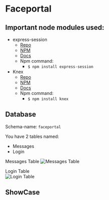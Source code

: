# Faceportal

## Important node modules used:
  * express-session
    * [Repo](https://github.com/expressjs/session)
    * [NPM](https://www.npmjs.com/package/express-session)
    * [Docs](https://github.com/expressjs/session/#api)
    * Npm command: 
      * `$ npm install express-session`
  * Knex
    * [Repo](https://github.com/tgriesser/knex)
    * [NPM](https://www.npmjs.com/package/knex)
    * [Docs](http://knexjs.org/)
    * Npm command: 
      * `$ npm install knex`
      
## Database

Schema-name: `faceportal`

You have 2 tables named:
    
  * Messages
  * Login
    
  Messages Table
![Messages Table](https://i.imgur.com/FzHtoUp.jpg) 

  Login Table  
![Login Table](https://i.imgur.com/2RUVjg3.jpg)

## ShowCase